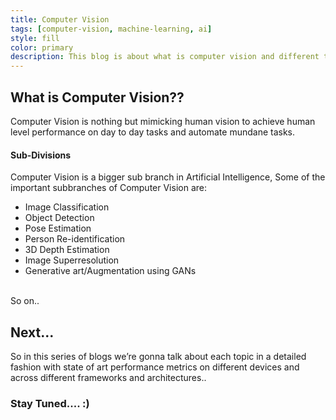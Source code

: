 ```yaml
---
title: Computer Vision
tags: [computer-vision, machine-learning, ai]
style: fill
color: primary
description: This blog is about what is computer vision and different types in it and how one can solve business use cases with it!!
---
```



## What is Computer Vision??

Computer Vision is nothing but mimicking human vision to achieve human level performance on day to day tasks and automate mundane tasks.


#### Sub-Divisions

Computer Vision is a bigger sub branch in Artificial Intelligence, Some of the important subbranches of Computer Vision are: <br>
<ul>    
    <li> Image Classification </li>
    <li> Object Detection </li>
    <li> Pose Estimation </li>
    <li> Person Re-identification </li>
    <li> 3D Depth Estimation </li>
    <li> Image Superresolution </li>
    <li> Generative art/Augmentation using GANs </li>
</ul>
<br>
So on..


## Next...

So in this series of blogs we’re gonna talk about each topic in a detailed fashion with state of art performance metrics on different devices and across different frameworks and architectures..

### Stay Tuned.... :)